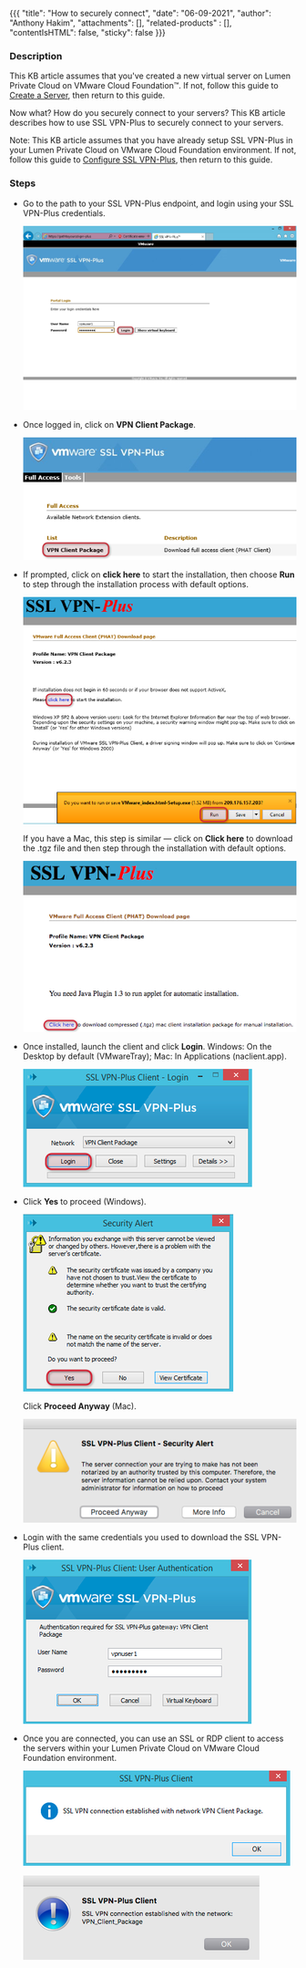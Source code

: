 {{{
  "title": "How to securely connect",
  "date": "06-09-2021",
  "author": "Anthony Hakim",
  "attachments": [],
  "related-products" : [],
  "contentIsHTML": false,
  "sticky": false
}}}

### Description
This KB article assumes that you've created a new virtual server on Lumen Private Cloud on VMware Cloud Foundation™. If not, follow this guide to [Create a Server](../General/creating-a-server.md), then return to this guide.

Now what? How do you securely connect to your servers? This KB article describes how to use SSL VPN-Plus to securely connect to your servers.

Note: This KB article assumes that you have already setup SSL VPN-Plus in your Lumen Private Cloud on VMware Cloud Foundation environment. If not, follow this guide to [Configure SSL VPN-Plus](configuring-sslvpn-plus.md), then return to this guide.

### Steps

* Go to the path to your SSL VPN-Plus endpoint, and login using your SSL VPN-Plus credentials.

  ![SSL VPN-Plus](../../images/dccf/how-to-securely-connect1.png)

* Once logged in, click on __VPN Client Package__.

  ![SSL VPN-Plus](../../images/dccf/how-to-securely-connect2.png)

* If prompted, click on __click here__ to start the installation, then choose __Run__ to step through the installation process with default options.

  ![SSL VPN-Plus](../../images/dccf/how-to-securely-connect3.png)

  If you have a Mac, this step is similar &mdash; click on __Click here__ to download the .tgz file and then step through the installation with default options.

  ![SSL VPN-Plus](../../images/dccf/how-to-securely-connect3m.png)

* Once installed, launch the client and click __Login__. Windows: On the Desktop by default (VMwareTray); Mac: In Applications (naclient.app).

  ![SSL VPN-Plus](../../images/dccf/how-to-securely-connect4.png)

* Click __Yes__ to proceed (Windows).

  ![SSL VPN-Plus](../../images/dccf/how-to-securely-connect5.png)

  Click __Proceed Anyway__ (Mac).

  ![SSL VPN-Plus](../../images/dccf/how-to-securely-connect5m.png)

* Login with the same credentials you used to download the SSL VPN-Plus client.

  ![SSL VPN-Plus](../../images/dccf/how-to-securely-connect6.png)

* Once you are connected, you can use an SSL or RDP client to access the servers within your Lumen Private Cloud on VMware Cloud Foundation environment.

  ![SSL VPN-Plus](../../images/dccf/how-to-securely-connect7.png)

  ![SSL VPN-Plus](../../images/dccf/how-to-securely-connect7m.png)
